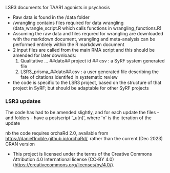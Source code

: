 LSR3 documents for TAAR1 agonists in psychosis

- Raw data is found in the /data folder
- /wrangling contains files required for data wrangling (data_wrangle_script.R which calls functions in wrangling_functions.R)
- Assuming the raw data and files requred for wrangling are downloaded with the markdown document, wrangling and meta-analysis can be performed entirely within the R markdown document
- 2 input files are called from the main RMA script and this should be amended for later downloads:
    1. Qualitative ... ##date## project id ## csv : a SyRF system generated file
    2. LSR3_prisma_##date##.csv : a user generated file describing the fate of citations identifed in systematic review
- the code is specific to the LSR3 project, based on the structure of that project in SyRF; but should be adaptable for other SyRF projects

### LSR3 updates ###
The code has had to be amended slightly, and for each update the files - and folders - have a postscript '_u[n]', where 'n' is the iteration of the update

nb the code requires orchaRd 2.0, available from https://daniel1noble.github.io/orchaRd/, rather than the current (Dec 2023) CRAN version

- This project is licensed under the terms of the Creative Commons Attribution 4.0 International license (CC-BY 4.0) (https://creativecommons.org/licenses/by/4.0/). 
